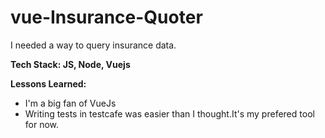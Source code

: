 # vue-Insurance-Quoter


I needed a way to query insurance data. 

**Tech Stack: JS, Node, Vuejs**

**Lessons Learned:** 
* I'm a big fan of VueJs
* Writing tests in testcafe was easier than I thought.It's my prefered tool for now.
